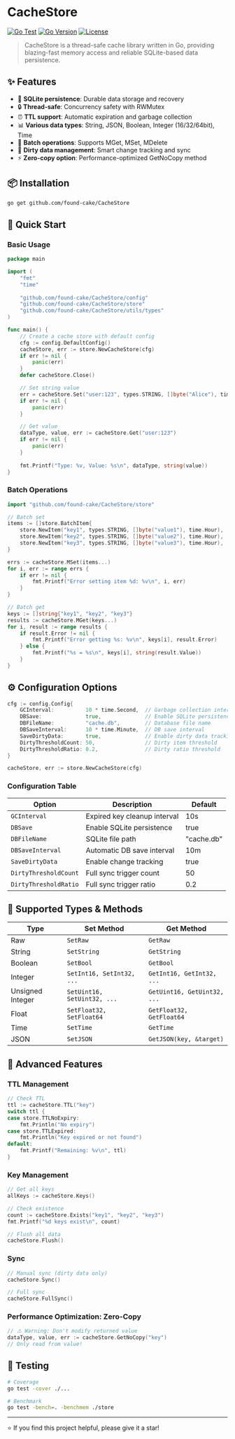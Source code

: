 # CacheStore

[![Go Test](https://github.com/found-cake/CacheStore/actions/workflows/gotest.yml/badge.svg)](https://github.com/found-cake/CacheStore/actions/workflows/gotest.yml)
[![Go Version](https://img.shields.io/badge/go-1.22%2B-blue.svg)](https://golang.org/)
[![License](https://img.shields.io/badge/license-MIT-green.svg)](LICENSE)

> CacheStore is a thread-safe cache library written in Go, providing blazing-fast memory access and reliable SQLite-based data persistence.

## ✨ Features

- 💾 **SQLite persistence**: Durable data storage and recovery
- 🔒 **Thread-safe**: Concurrency safety with RWMutex
- ⏰ **TTL support**: Automatic expiration and garbage collection
- 📊 **Various data types**: String, JSON, Boolean, Integer (16/32/64bit), Time
- 🚀 **Batch operations**: Supports MGet, MSet, MDelete
- 🎯 **Dirty data management**: Smart change tracking and sync
- ⚡ **Zero-copy option**: Performance-optimized GetNoCopy method

## 📦 Installation

```bash
go get github.com/found-cake/CacheStore
```

## 🚀 Quick Start

### Basic Usage

```go
package main

import (
    "fmt"
    "time"
    
    "github.com/found-cake/CacheStore/config"
    "github.com/found-cake/CacheStore/store"
    "github.com/found-cake/CacheStore/utils/types"
)

func main() {
    // Create a cache store with default config
    cfg := config.DefaultConfig()
    cacheStore, err := store.NewCacheStore(cfg)
    if err != nil {
        panic(err)
    }
    defer cacheStore.Close()

    // Set string value
    err = cacheStore.Set("user:123", types.STRING, []byte("Alice"), time.Hour)
    if err != nil {
        panic(err)
    }

    // Get value
    dataType, value, err := cacheStore.Get("user:123")
    if err != nil {
        panic(err)
    }
    
    fmt.Printf("Type: %v, Value: %s\n", dataType, string(value))
}
```

### Batch Operations

```go
import "github.com/found-cake/CacheStore/store"

// Batch set
items := []store.BatchItem{
    store.NewItem("key1", types.STRING, []byte("value1"), time.Hour),
    store.NewItem("key2", types.STRING, []byte("value2"), time.Hour),
    store.NewItem("key3", types.STRING, []byte("value3"), time.Hour),
}

errs := cacheStore.MSet(items...)
for i, err := range errs {
    if err != nil {
        fmt.Printf("Error setting item %d: %v\n", i, err)
    }
}

// Batch get
keys := []string{"key1", "key2", "key3"}
results := cacheStore.MGet(keys...)
for i, result := range results {
    if result.Error != nil {
        fmt.Printf("Error getting %s: %v\n", keys[i], result.Error)
    } else {
        fmt.Printf("%s = %s\n", keys[i], string(result.Value))
    }
}
```

## ⚙️ Configuration Options

```go
cfg := config.Config{
    GCInterval:          10 * time.Second,  // Garbage collection interval
    DBSave:              true,              // Enable SQLite persistence
    DBFileName:          "cache.db",        // Database file name
    DBSaveInterval:      10 * time.Minute,  // DB save interval
    SaveDirtyData:       true,              // Enable dirty data tracking
    DirtyThresholdCount: 50,                // Dirty item threshold
    DirtyThresholdRatio: 0.2,               // Dirty ratio threshold
}

cacheStore, err := store.NewCacheStore(cfg)
```

### Configuration Table

| Option                 | Description                         | Default    |
|------------------------|-------------------------------------|------------|
| `GCInterval`           | Expired key cleanup interval        | 10s        |
| `DBSave`               | Enable SQLite persistence           | true       |
| `DBFileName`           | SQLite file path                    | "cache.db" |
| `DBSaveInterval`       | Automatic DB save interval          | 10m        |
| `SaveDirtyData`        | Enable change tracking              | true       |
| `DirtyThresholdCount`  | Full sync trigger count             | 50         |
| `DirtyThresholdRatio`  | Full sync trigger ratio             | 0.2        |

## 🔧 Supported Types & Methods

| **Type**           | **Set Method**              | **Get Method**              |
|--------------------|-----------------------------|-----------------------------|
| Raw                | `SetRaw`                    | `GetRaw`                    |
| String             | `SetString`                 | `GetString`                 |
| Boolean            | `SetBool`                   | `GetBool`                   |
| Integer            | `SetInt16, SetInt32, ...`   | `GetInt16, GetInt32, ...`   |
| Unsigned Integer   | `SetUint16, SetUint32, ...` | `GetUint16, GetUint32, ...` |
| Float              | `SetFloat32, SetFloat64`    | `GetFloat32, GetFloat64`    |
| Time               | `SetTime`                   | `GetTime`                   |
| JSON               | `SetJSON`                   | `GetJSON(key, &target)`     |

## 🎯 Advanced Features

### TTL Management
```go
// Check TTL
ttl := cacheStore.TTL("key")
switch ttl {
case store.TTLNoExpiry:
    fmt.Println("No expiry")
case store.TTLExpired:
    fmt.Println("Key expired or not found")
default:
    fmt.Printf("Remaining: %v\n", ttl)
}
```

### Key Management
```go
// Get all keys
allKeys := cacheStore.Keys()

// Check existence
count := cacheStore.Exists("key1", "key2", "key3")
fmt.Printf("%d keys exist\n", count)

// Flush all data
cacheStore.Flush()
```

### Sync
```go
// Manual sync (dirty data only)
cacheStore.Sync()

// Full sync
cacheStore.FullSync()
```

### Performance Optimization: Zero-Copy
```go
// ⚠️ Warning: Don't modify returned value
dataType, value, err := cacheStore.GetNoCopy("key")
// Only read from value!
```

## 🧪 Testing

```bash
# Coverage
go test -cover ./...

# Benchmark
go test -bench=. -benchmem ./store
```

---

⭐ If you find this project helpful, please give it a star!